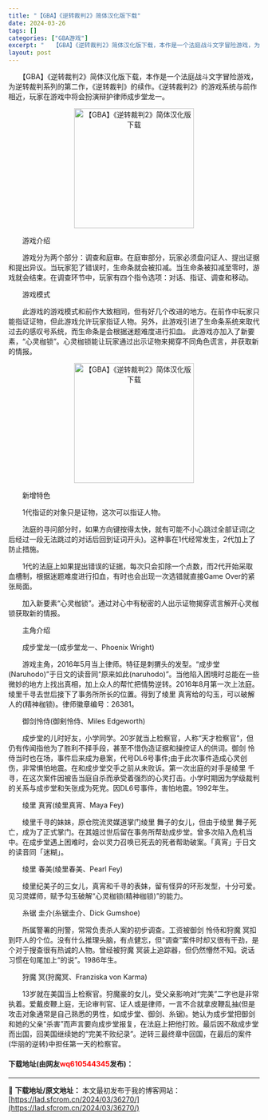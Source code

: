 ```yaml
---
title: "【GBA】《逆转裁判2》简体汉化版下载"
date: 2024-03-26
tags: []
categories: ["GBA游戏"]
excerpt: "　　【GBA】《逆转裁判2》简体汉化版下载，本作是一个法庭战斗文字冒险游戏，为逆转裁判系列的第二作，《逆转裁判》的续作。《逆转裁判2》的游戏系统与前作相近，玩家在游戏中将会扮演辩护律师成步堂龙一。 　　游戏介绍 　　游戏分为两个部分：调查和庭审。在庭审部分，玩家必须盘问证人、提出证据和提出异议。当玩&hellip;"
layout: post
---
```


 <p>　　【GBA】《逆转裁判2》简体汉化版下载，本作是一个法庭战斗文字冒险游戏，为逆转裁判系列的第二作，《逆转裁判》的续作。《逆转裁判2》的游戏系统与前作相近，玩家在游戏中将会扮演辩护律师成步堂龙一。</p> <p align="center"><img align="" border="0" src="https://lad.sfcrom.cn/wp-content/uploads/2024/03/20240326_660264d0765bc.png" width="240" alt="【GBA】《逆转裁判2》简体汉化版下载" /></p> <p>　　游戏介绍</p> <p>　　游戏分为两个部分：调查和庭审。在庭审部分，玩家必须盘问证人、提出证据和提出异议。当玩家犯了错误时，生命条就会被扣减。当生命条被扣减至零时，游戏就会结束。在调查环节中，玩家有四个指令选项：对话、指证、调查和移动。</p> <p>　　游戏模式</p> <p>　　此游戏的游戏模式和前作大致相同，但有好几个改进的地方。在前作中玩家只能指证证物，但此游戏允许玩家指证人物。另外，此游戏引进了生命条系统来取代过去的感叹号系统，而生命条是会根据迷题难度进行扣血。 此游戏亦加入了新要素，&ldquo;心灵枷锁&rdquo;。心灵枷锁能让玩家通过出示证物来揭穿不同角色谎言，并获取新的情报。</p> <p align="center"><img align="" border="0" src="https://lad.sfcrom.cn/wp-content/uploads/2024/03/20240326_660264d0d3867.png" width="240" alt="【GBA】《逆转裁判2》简体汉化版下载" /></p> <p>　　新增特色</p> <p>　　1代指证的对象只是证物，这次可以指证人物。</p> <p>　　法庭的寻问部分时，如果方向键按得太快，就有可能不小心跳过全部证词(之后经过一段无法跳过的对话后回到证词开头)。这种事在1代经常发生，2代加上了防止措施。</p> <p>　　1代的法庭上如果提出错误的证据，每次只会扣除一个点数，而2代开始采取血槽制，根据迷题难度进行扣血，有时也会出现一次选错就直接Game Over的紧张局面。</p> <p>　　加入新要素&ldquo;心灵枷锁&rdquo;。通过对心中有秘密的人出示证物揭穿谎言解开心灵枷锁获取新的情报。</p> <p>　　主角介绍</p> <p>　　成步堂龙一(成歩堂龙一、Phoenix Wright)</p> <p>　　游戏主角，2016年5月当上律师。特征是刺猬头的发型。&ldquo;成步堂(Naruhodo)&rdquo;于日文的读音同&ldquo;原来如此(naruhodo)&rdquo;。当他陷入困境时总能在一些微妙的地方上找出真相，加上众人的帮忙把情势逆转。2016年8月第一次上法庭。绫里千寻去世后接下了事务所所长的位置。得到了绫里 真宵给的勾玉，可以破解人的(精神枷锁)。律师徽章编号：26381。</p> <p>　　御剑怜侍(御剣怜侍、Miles Edgeworth)</p> <p>　　成步堂的儿时好友，小学同学。20岁就当上检察官，人称&ldquo;天才检察官&rdquo;，但仍有传闻指他为了胜利不择手段，甚至不惜伪造证据和操控证人的供词。御剑 怜侍当时也在场，事件后来成为悬案，代号DL6号事件;由于此次事件造成心灵创伤，非常惧怕地震。在和成步堂交手之前从未败诉。第一次出庭的对手是绫里 千寻，在这次案件因被告当庭自杀而承受着强烈的心灵打击。小学时期因为学级裁判的关系与成步堂和矢张成为死党。因DL6号事件，害怕地震。1992年生。</p> <p>　　绫里 真宵(绫里真宵、Maya Fey)</p> <p>　　绫里千寻的妹妹，原仓院流灵媒道掌门绫里 舞子的女儿，但由于绫里 舞子死亡，成为了正式掌门。在其姐过世后留在事务所帮助成步堂。曾多次陷入危机当中。在成步堂遇上困难时，会以灵力召唤已死去的死者帮助破案。「真宵」于日文的读音同「迷糊」。</p> <p>　　绫里 春美(绫里春美、Pearl Fey)</p> <p>　　绫里纪美子的三女儿，真宵和千寻的表妹，留有怪异的环形发型，十分可爱。见习灵媒师，赋予勾玉破解&ldquo;心灵枷锁(精神枷锁)&rdquo;的能力。</p> <p>　　糸锯 圭介(糸锯圭介、Dick Gumshoe)</p> <p>　　所属警署的刑警，常常负责杀人案的初步调查。工资被御剑 怜侍和狩魔 冥扣到吓人的个位。没有什么推理头脑，有点健忘，但&ldquo;调查&rdquo;案件时却又很有干劲，是个对于搜查很有热诚的人物。曾经被狩魔 冥装上追踪器，但仍然懵然不知。说话习惯在句尾加上&ldquo;的说&rdquo;。1986年生。</p> <p>　　狩魔 冥(狩魔冥、Franziska von Karma)</p> <p>　　13岁就在美国当上检察官。狩魔豪的女儿，受父亲影响对&ldquo;完美&rdquo;二字也是非常执着。爱戴皮鞭上庭，无论审判官、证人或是律师，一言不合就拿皮鞭乱抽(但是攻击对象通常是自己熟悉的男性，如成步堂、御剑、糸锯)。她认为成步堂把御剑和她的父亲&ldquo;杀害&rdquo;而声言要向成步堂报复，在法庭上把他打败。最后因不敌成步堂而出国，回美国继续她的&ldquo;完美不败纪录&rdquo;。逆转三最终章中回国，在最后的案件(华丽的逆转)中担任第一天的检察官。</p> <p><h4>下载地址(由网友<font color="red">wq610544345</font>发布)：</h4></p> 

---
📖 **下载地址/原文地址：** 本文最初发布于我的博客网站：[https://lad.sfcrom.cn/2024/03/36270/](https://lad.sfcrom.cn/2024/03/36270/)
